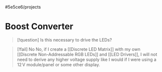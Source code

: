 #5e5ce6/projects 

# Boost Converter

> [!question]
> Is this necessary to drive the LEDs?

> [!fail] No
> No, if I create a [[Discrete LED Matrix]] with my own [[Discrete Non-Addressable RGB LEDs]] and [[LED Drivers]], I will not need to derive any higher voltage supply like I would if I were using a $12\,\text{V}$ module/panel or some other display.
